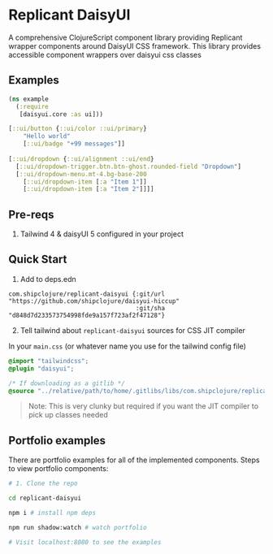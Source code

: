 # Replicant DaisyUI

A comprehensive ClojureScript component library providing Replicant wrapper components around DaisyUI CSS framework. This library provides accessible component wrappers over daisyui css classes

## Examples

```clojure
(ns example
  (:require
   [daisyui.core :as ui]))

[::ui/button {::ui/color ::ui/primary}
    "Hello world"
    [::ui/badge "+99 messages"]]
    
[::ui/dropdown {::ui/alignment ::ui/end}
  [::ui/dropdown-trigger.btn.btn-ghost.rounded-field "Dropdown"]
  [::ui/dropdown-menu.mt-4.bg-base-200
    [::ui/dropdown-item [:a "Item 1"]]
    [::ui/dropdown-item [:a "Item 2"]]]]
```

## Pre-reqs 

1. Tailwind 4 & daisyUI 5 configured in your project

## Quick Start

1. Add to deps.edn
```
com.shipclojure/replicant-daisyui {:git/url "https://github.com/shipclojure/daisyui-hiccup"
                                   :git/sha "d848d7d233573754998fde9a157f723af2f47128"}

```

2. Tell tailwind about `replicant-daisyui` sources for CSS JIT compiler 

In your `main.css` (or whatever name you use for the tailwind config file)
```css
@import "tailwindcss";
@plugin "daisyui";

/* If downloading as a gitlib */
@source "../relative/path/to/home/.gitlibs/libs/com.shipclojure/replicant-daisyui/{commit-sha}/src";
```

> Note: This is very clunky but required if you want the JIT compiler to pick up classes needed


## Portfolio examples

There are portfolio examples for all of the implemented components. Steps to view portfolio components: 

```sh
# 1. Clone the repo

cd replicant-daisyui

npm i # install npm deps

npm run shadow:watch # watch portfolio

# Visit localhost:8080 to see the examples
```
